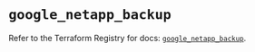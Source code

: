 # `google_netapp_backup`

Refer to the Terraform Registry for docs: [`google_netapp_backup`](https://registry.terraform.io/providers/hashicorp/google/6.34.1/docs/resources/netapp_backup).
